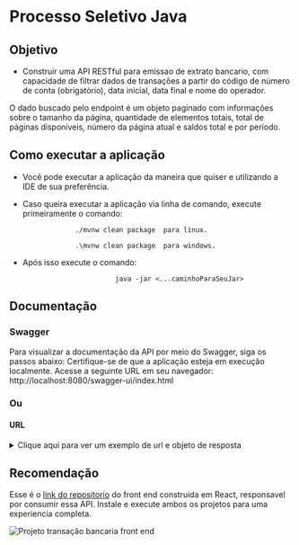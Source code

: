 # Processo Seletivo Java

## Objetivo 

- Construir uma API RESTful para emissao de extrato bancario, com capacidade de filtrar dados de transações a partir do código de número de conta (obrigatório), data inicial, data final e nome do operador.

O dado buscado pelo endpoint é um objeto paginado com informações sobre o tamanho da página, quantidade de elementos totais, total de páginas disponíveis, número da página atual e saldos total e por período.


## Como executar a aplicação 

- Você pode executar a aplicação da maneira que quiser e utilizando a IDE de sua preferência. 
- Caso queira executar a aplicação via linha de comando, execute primeiramente o comando:

                   ./mvnw clean package  para linux.

                   .\mvnw clean package  para windows.
- Após isso execute o comando: 

                             java -jar <...caminhoParaSeuJar>


## Documentação

### Swagger
Para visualizar a documentação da API por meio do Swagger, siga os passos abaixo:
Certifique-se de que a aplicação esteja em execução localmente.
Acesse a seguinte URL em seu navegador: http://localhost:8080/swagger-ui/index.html

### Ou


#### URL
<details>
  <summary>Clique aqui para ver um exemplo de url e objeto de resposta</summary>

#### URL
**<font color="blue">GET</font>** `http://localhost:8080/api/transfer/v1/1?page=0&startDate=2022-12-31%2021:00:00&transactionOperatorName=Brockie`

#### Objeto de resposta
```
{
    "pagedTransfers": {
        "links": [
            {
                "rel": "last",
                "href": "http://localhost:8080/api/transfer/v1/1?page=1&startDate=2022-12-31%2021:00:00&endDate=2023-07-18%2015:08:24&transactionOperatorName=Brockie"
            },
            {
                "rel": "next",
                "href": "http://localhost:8080/api/transfer/v1/1?page=1&startDate=2022-12-31%2021:00:00&endDate=2023-07-18%2015:08:24&transactionOperatorName=Brockie"
            }
        ],
        "content": [
            {
                "id": 5,
                "transferDate": "2023-02-18T05:32:40.000+00:00",
                "amount": -998.74,
                "type": "SAQUE",
                "transactionOperatorName": "Brockie",
                "links": []
            }
        ],
        "page": {
            "size": 4,
            "totalElements": 1,
            "totalPages": 1,
            "number": 0
        }
    },
    "totalBalance": 88500.45,
    "periodBalance": -998.74
}
```
</details>


## Recomendação
Esse é o [link do repositorio](https://github.com/YohanDevPs/supera-desafio-front) do front end construida em React, responsavel por consumir essa API. Instale e execute ambos os projetos para uma experiencia completa.

![Projeto transação bancaria front end](https://github.com/YohanDevPs/supera-desafio-back/assets/87953006/5abcaca6-00de-440d-a4cf-771f6c4c244c)
